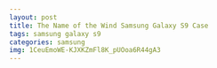 ```yaml
---
layout: post
title: The Name of the Wind Samsung Galaxy S9 Case
tags: samsung galaxy s9
categories: samsung
img: 1CeuEmoWE-KJXKZmFl8K_pUOoa6R44gA3
---
```

